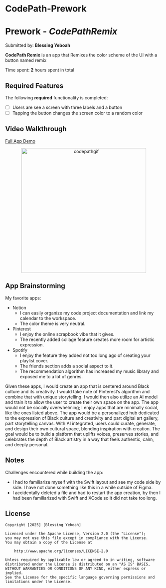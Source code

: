 # CodePath-Prework

# Prework - *CodePathRemix*

Submitted by: **Blessing Yeboah**

**CodePath Remix** is an app that Remixes the color scheme of the UI with a button named remix 

Time spent: **2** hours spent in total

## Required Features

The following **required** functionality is completed:

- [ ] Users are see a screen with three labels and a button
- [ ] Tapping the button changes the screen color to a random color
 
## Video Walkthrough

[Full App Demo](https://youtu.be/L6XzlhU8-yU) 

<p align="center">
  <img src="https://media2.giphy.com/media/v1.Y2lkPTc5MGI3NjExbGZvM2FqOTZtOTR0Z2Vxd2lzMm5ieWZmZWI0d2R3eG95NHVrZW10ZCZlcD12MV9pbnRlcm5hbF9naWZfYnlfaWQmY3Q9Zw/j7PQHyu0pP2Vuf7xyg/giphy.gif" alt="codepathgif" width="400"/></p>


## App Brainstorming 

My favorite apps:
- Notion
    - I can easily organize my code project documentation and link my calendar to the workspace.
    - The color theme is very neutral.
- Pinterest
    - I enjoy the online scrapbook vibe that it gives.
    - The recently added collage feature creates more room for artistic expression. 
- Spotify
    - I enjoy the feature they added not too long ago of creating your playlist cover.
    - The friends section adds a social aspect to it.
    - The recommendation algorithm has increased my music library and exposed me to a lot of genres.

Given these apps, I would create an app that is centered around Black culture and its creativity. I would take note of Pinterest’s algorithm and combine that with unique storytelling. I would then also utilize an AI model and train it to allow the user to create their own space on the app. The app would not be socially overwhelming; I enjoy apps that are minimally social, like the ones listed above. The app would be a personalized hub dedicated to the expression of Black culture and creativity and part digital art gallery, part storytelling canvas. With AI integrated, users could curate, generate, and design their own cultural space, blending inspiration with creation. The goal would be to build a platform that uplifts voices, preserves stories, and celebrates the depth of Black artistry in a way that feels authentic, calm, and deeply personal.

## Notes

Challenges encountered while building the app:
- I had to familiarize myself with the Swift layout and see my code side by side. I have not done something like this in a while outside of Figma.
- I accidentally deleted a file and had to restart the app creation, by then I had been familiarized with Swift and XCode so it did not take too long.

## License

    Copyright [2025] [Blessing Yeboah]

    Licensed under the Apache License, Version 2.0 (the "License");
    you may not use this file except in compliance with the License.
    You may obtain a copy of the License at

        http://www.apache.org/licenses/LICENSE-2.0

    Unless required by applicable law or agreed to in writing, software
    distributed under the License is distributed on an "AS IS" BASIS,
    WITHOUT WARRANTIES OR CONDITIONS OF ANY KIND, either express or implied.
    See the License for the specific language governing permissions and
    limitations under the License.
